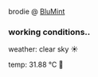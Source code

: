 brodie @ [BluMint](https://www.linkedin.com/company/blumint-io/)

<!--weather_start-->
### working conditions..

weather: clear sky ☀️

temp: 31.88 °C 🥶

<!--weather_end-->
